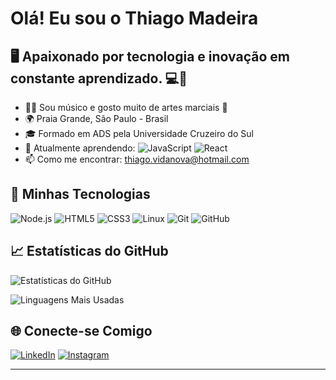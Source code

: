 # Olá! Eu sou o Thiago Madeira



 ## 🖥️ Apaixonado por tecnologia e inovação em constante aprendizado. 💻📲
- 🎵🎸 Sou músico e gosto muito de artes marciais 🥊
- 🌍 Praia Grande, São Paulo - Brasil
- 🎓 Formado em ADS pela Universidade Cruzeiro do Sul
- 🌱 Atualmente aprendendo: ![JavaScript](https://img.shields.io/badge/-JavaScript-F7DF1E?style=flat&logo=javascript&logoColor=black) ![React](https://img.shields.io/badge/-React-61DAFB?style=flat&logo=react&logoColor=black) 
- 📫 Como me encontrar: thiago.vidanova@hotmail.com


## 🚀 Minhas Tecnologias




![Node.js](https://img.shields.io/badge/-Node.js-339933?style=flat&logo=node.js&logoColor=white)
![HTML5](https://img.shields.io/badge/-HTML5-E34F26?style=flat&logo=html5&logoColor=white)
![CSS3](https://img.shields.io/badge/-CSS3-1572B6?style=flat&logo=css3&logoColor=white)
![Linux](https://img.shields.io/badge/-Linux-FCC624?style=flat&logo=linux&logoColor=black)
![Git](https://img.shields.io/badge/-Git-F05032?style=flat&logo=git&logoColor=white)
![GitHub](https://img.shields.io/badge/-GitHub-181717?style=flat&logo=github&logoColor=white)



## 📈 Estatísticas do GitHub

![Estatísticas do GitHub](https://github-readme-stats.vercel.app/api?username=thiagodivclass&show_icons=true&theme=radical)


![Linguagens Mais Usadas](https://github-readme-stats.vercel.app/api/top-langs/?username=thiagodivclass&layout=compact&theme=radical)






## 🌐 Conecte-se Comigo

[![LinkedIn](https://img.shields.io/badge/-LinkedIn-0077B5?style=flat&logo=linkedin&logoColor=white)](https://www.linkedin.com/in/thiagomadeirawork/)
[![Instagram](https://img.shields.io/badge/-Instagram-E4405F?style=flat&logo=instagram&logoColor=white)](https://www.instagram.com/thiagomadeiraa/)


---



